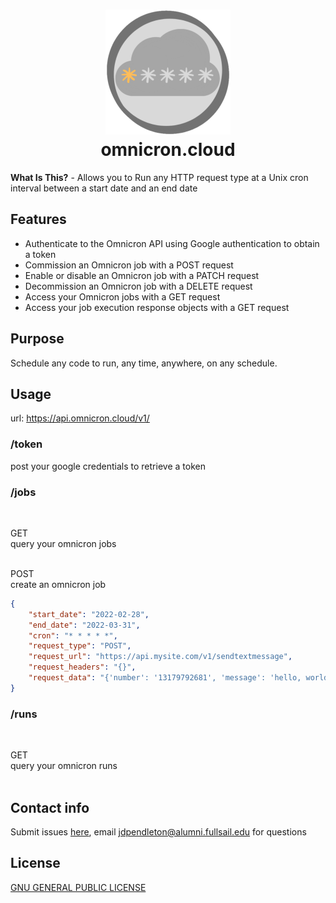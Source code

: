 <h1 align="center">
<img src="assets/icon.png" alt="Icon" width="200" height="200"> </img>
<br>omnicron.cloud<br>
</h1>

**What Is This?** - Allows you to Run any HTTP request type at a Unix cron interval between a start date and an end date

## Features
- Authenticate to the Omnicron API using Google authentication to obtain a token
- Commission an Omnicron job with a POST request
- Enable or disable an Omnicron job with a PATCH request
- Decommission an Omnicron job with a DELETE request
- Access your Omnicron jobs with a GET request
- Access your job execution response objects with a GET request

## Purpose
Schedule any code to run, any time, anywhere, on any schedule.

## Usage
url: https://api.omnicron.cloud/v1/

### /token
post your google credentials to retrieve a token

### /jobs
</br>

GET  
query your omnicron jobs  
</br>

POST  
create an omnicron job
```json
{
    "start_date": "2022-02-28",
    "end_date": "2022-03-31",
    "cron": "* * * * *",
    "request_type": "POST",
    "request_url": "https://api.mysite.com/v1/sendtextmessage",
    "request_headers": "{}",
    "request_data": "{'number': '13179792681', 'message': 'hello, world!'}",
}
```

### /runs
</br>

GET  
query your omnicron runs  
</br>

## Contact info 
Submit issues [here](https://github.com/jdpendleton/omnicron.cloud/issues), email jdpendleton@alumni.fullsail.edu for questions

## License
[GNU GENERAL PUBLIC LICENSE](LICENSE)